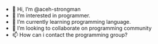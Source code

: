 - 👋 Hi, I’m @aceh-strongman
- 👀 I’m interested in programmer.
- 🌱 I’m currently learning programming language.
- 💞️ I’m looking to collaborate on programming community
- 📫 How can i contact the programming group?

<!---
aceh-strongman/aceh-strongman is a ✨ special ✨ repository because its `README.md` (this file) appears on your GitHub profile.
You can click the Preview link to take a look at your changes.
--->
